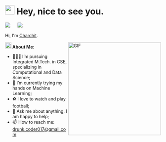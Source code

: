 <h1><img src="https://emojis.slackmojis.com/emojis/images/1531849430/4246/blob-sunglasses.gif?1531849430" width="30"/> Hey, nice to see you.</h1>
<p align="left">
<a href="https://www.linkedin.com/in/charchit-jain/" target="_blank"><img src="https://img.shields.io/badge/LinkedIn-0077B5?style=for-the-badge&logo=linkedin&logoColor=white"></a>&nbsp;&nbsp;&nbsp;&nbsp;&nbsp;
<a href="https://www.instagram.com/charchit.jainn/" target="_blank"><img src="https://img.shields.io/badge/Instagram-C13584?style=for-the-badge&logo=instagram&logoColor=white"></a>&nbsp;&nbsp;&nbsp;&nbsp;&nbsp;
</p>

Hi, I'm [Charchit](https://www.linkedin.com/in/charchit-jain/).

<img align="right" alt="GIF" src="https://user-images.githubusercontent.com/80641727/217891448-860fead2-4300-46fd-b34f-7599936a3eff.gif"  width="300" height="auto" />
  
**<img src="https://user-images.githubusercontent.com/80641727/217891470-dee236dc-9f3e-4fd1-95a2-9d54ddd10766.gif" height="20px"> About Me:**

- 👨🏽‍💻 I’m pursuing Integrated M.Tech. in CSE, specializing in Computational and Data Science;
- 🌱 I’m currently trying my hands on Machine Learning; 
- ⚽ I love to watch and play football;
- 💬 Ask me about anything, I am happy to help;
- 📫 How to reach me: drunk.coder017@gmail.com



